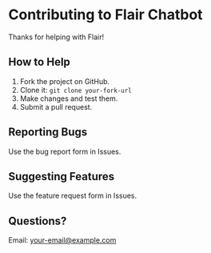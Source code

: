 # Contributing to Flair Chatbot

Thanks for helping with Flair!

## How to Help
1. Fork the project on GitHub.
2. Clone it: `git clone your-fork-url`
3. Make changes and test them.
4. Submit a pull request.

## Reporting Bugs
Use the bug report form in Issues.

## Suggesting Features
Use the feature request form in Issues.

## Questions?
Email: your-email@example.com